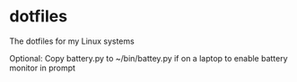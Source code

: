 dotfiles
========

The dotfiles for my Linux systems

Optional: Copy battery.py to ~/bin/battey.py if on a laptop to enable battery monitor in prompt
